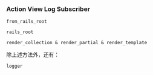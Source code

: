 ### Action View Log Subscriber

```
from_rails_root

rails_root

render_collection & render_partial & render_template
```

除上述方法外，还有：

```
logger
```

